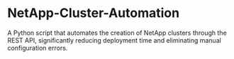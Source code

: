 # NetApp-Cluster-Automation
A Python script that automates the creation of NetApp clusters through the REST API, significantly reducing deployment time and eliminating manual configuration errors.
